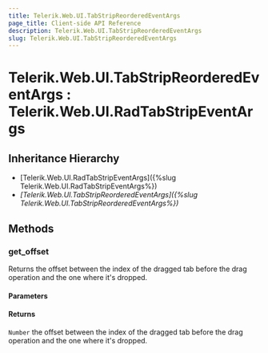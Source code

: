 ```yaml
---
title: Telerik.Web.UI.TabStripReorderedEventArgs
page_title: Client-side API Reference
description: Telerik.Web.UI.TabStripReorderedEventArgs
slug: Telerik.Web.UI.TabStripReorderedEventArgs
---
```


# Telerik.Web.UI.TabStripReorderedEventArgs : Telerik.Web.UI.RadTabStripEventArgs

## Inheritance Hierarchy

* [Telerik.Web.UI.RadTabStripEventArgs]({%slug Telerik.Web.UI.RadTabStripEventArgs%})
* *[Telerik.Web.UI.TabStripReorderedEventArgs]({%slug Telerik.Web.UI.TabStripReorderedEventArgs%})*

## Methods


###  get_offset


Returns the offset between the index of the dragged tab before the drag operation and the one where it's dropped. 


#### Parameters

#### Returns

`Number` the offset between the index of the dragged tab before the drag operation and the one where it's dropped.

